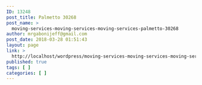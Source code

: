 ```yaml
---
ID: 13248
post_title: Palmetto 30268
post_name: >
  moving-services-moving-services-moving-services-palmetto-30268
author: mrgabonijeff@gmail.com
post_date: 2018-03-28 01:51:43
layout: page
link: >
  http://localhost/wordpress/moving-services-moving-services-moving-services-palmetto-30268/
published: true
tags: [ ]
categories: [ ]
---
```


